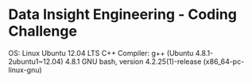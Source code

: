 # Data Insight Engineering - Coding Challenge
OS: Linux Ubuntu 12.04 LTS
C++ Compiler: g++ (Ubuntu 4.8.1-2ubuntu1~12.04) 4.8.1
GNU bash, version 4.2.25(1)-release (x86_64-pc-linux-gnu)
